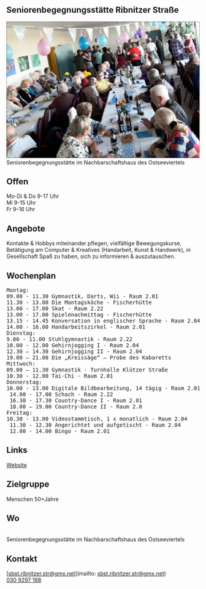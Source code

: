 ## Seniorenbegegnungsstätte Ribnitzer Straße
<img id="topmedia" src="images/Ribnitzer Str.jpg" />
Seniorenbegegnungsstätte im Nachbarschaftshaus des Ostseeviertels<br>

## Offen
Mo-Di & Do 9-17 Uhr<br>
Mi 9-15 Uhr<br>
Fr 9-16 Uhr<br>
## Angebote
Kontakte & Hobbys miteinander pflegen, vielfältige Bewegungskurse, Betätigung am Computer & Kreatives (Handarbeit, Kunst & Handwerk), in Gesellschaft Spaß zu haben, sich zu informieren & auszutauschen.
## Wochenplan
<pre id="weeklyschedule">
Montag:
09.00 - 11.30 Gymnastik, Darts, Wii - Raum 2.01
11.30 - 13.00 Die Montagsköche - Fischerhütte
13.00 - 17.00 Skat - Raum 2.22
13.00 - 17.00 Spielenachmittag - Fischerhütte
13.15 - 14.45 Konversation in englischer Sprache - Raum 2.04
14.00 - 16.00 Handarbeitszirkel - Raum 2.01 
Dienstag:
9.00 - 11.00 Stuhlgymnastik - Raum 2.22
10.00 - 12.00 Gehirnjogging I - Raum 2.04
12.30 – 14.30 Gehirnjogging II - Raum 2.04
19.00 – 21.00 Die „Kreissäge“ – Probe des Kabaretts
Mittwoch:
09.00 – 11.30 Gymnastik - Turnhalle Klützer Straße
10.30 - 12.00 Tai-Chi - Raum 2.01
Donnerstag:
10.00 - 13.00 Digitale Bildbearbeitung, 14 tägig - Raum 2.01
 14.00 - 17.00 Schach - Raum 2.22
 16.30 - 17.30 Country-Dance I - Raum 2.01
 18.00 – 19.00 Country-Dance II - Raum 2.0
Freitag:
10.30 - 13.00 Videostammtisch, 1 x monatlich - Raum 2.04
 11.30 - 12.30 Angerichtet und aufgetischt - Raum 2.04
 12.00 - 14.00 Bingo - Raum 2.01
</pre>

## Links
<a target="_blank" href="https://www.vav-hhausen.de/SBS-Ribnitzer-Stra%C3%9Fe/sbst-ribnitzer-start.html">Website</a>

## Zielgruppe
Menschen 50+Jahre

## Wo
<div id="gmap"></div>
<script>window.onload = showMap('Ribnitzer Straße 1 b, 13051 Berlin', 0, 'gmap_mini')</script><br>
Seniorenbegegnungsstätte im Nachbarschaftshaus des Ostseeviertels

## Kontakt
[sbst.ribnitzer.str@gmx.net](mailto: sbst.ribnitzer.str@gmx.net)<br>
<a href="tel:++49 309297168 "> 030 9297 168 </a>

